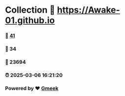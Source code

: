 # Collection :link: https://Awake-01.github.io 
### :page_facing_up: [41](https://Awake-01.github.io/tag.html) 
### :speech_balloon: 34 
### :hibiscus: 23694 
### :alarm_clock: 2025-03-06 16:21:20 
### Powered by :heart: [Gmeek](https://github.com/Meekdai/Gmeek)
